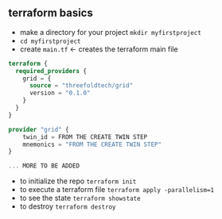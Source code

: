 ## terraform basics

- make a directory for your project `mkdir myfirstproject`
- `cd myfirstproject`
- create `main.tf`  <- creates the terraform main file 

```terraform
terraform {
  required_providers {
    grid = {
      source = "threefoldtech/grid"
      version = "0.1.0"
    }
  }
}

provider "grid" {
    twin_id = FROM THE CREATE TWIN STEP
    mnemonics = "FROM THE CREATE TWIN STEP" 
}

... MORE TO BE ADDED
```

- to initialize the repo `terraform init`
- to execute a terraform file `terraform apply -parallelism=1`
- to see the state `terraform showstate`
- to destroy `terraform destroy`

